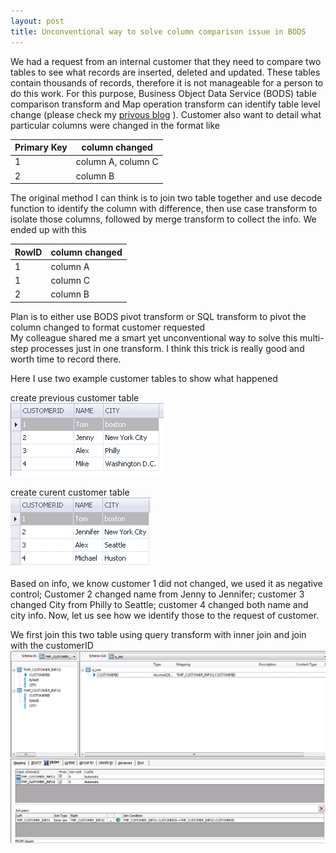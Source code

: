 ```yaml
---
layout: post
title: Unconventional way to solve column comparison issue in BODS
---
```


We had a request from an internal customer that they need to compare two tables to see what records are inserted, deleted and updated.  These tables contain thousands of records, therefore it is not manageable for a person to do this work. For this purpose, Business Object Data Service (BODS) table comparison transform and Map operation transform can identify table level change (please check my <a href="https://github.com/wenleicao/wenleicao.github.io/blob/master/_posts/2017-03-11-Observe-SAP-Data-Service-CDC-Behavior-Using-Table-Comparison.md">privous blog</a> ).  Customer also want to detail what particular columns were changed in the format like

|Primary Key|column changed|
| --- | --- |
| 1 | column A, column C |  
| 2 | column B | 

The original method I can think is to join two table together and use decode function to identify the column with difference, then use case transform to isolate those columns, followed by merge transform to collect the info.  We ended up with this  

|RowID|column changed|
| --- | --- |
|1|column A|  
|1|column C|  
|2|column B|

Plan is to either use BODS pivot transform or SQL transform to pivot the column changed to format customer requested  
My colleague shared me a smart yet unconventional way to solve this multi-step processes just in one transform. I think this trick is really good and worth time to record there.   

Here I use two example customer tables to show what happened  

create previous customer table  
<img src="/images/blog9/customer_before.PNG" >

create curent customer table  
<img src="/images/blog9/customer_after.PNG" >

Based on info, we know customer 1 did not changed, we used it as negative control; Customer 2 changed name from Jenny to Jennifer; customer 3 changed City from Philly to Seattle; customer 4 changed both name and city info. Now, let us see how we identify those to the request of customer.  

We first join this two table using query transform with inner join and join with the customerID
<img src="/images/blog9/join_condition.PNG" >
